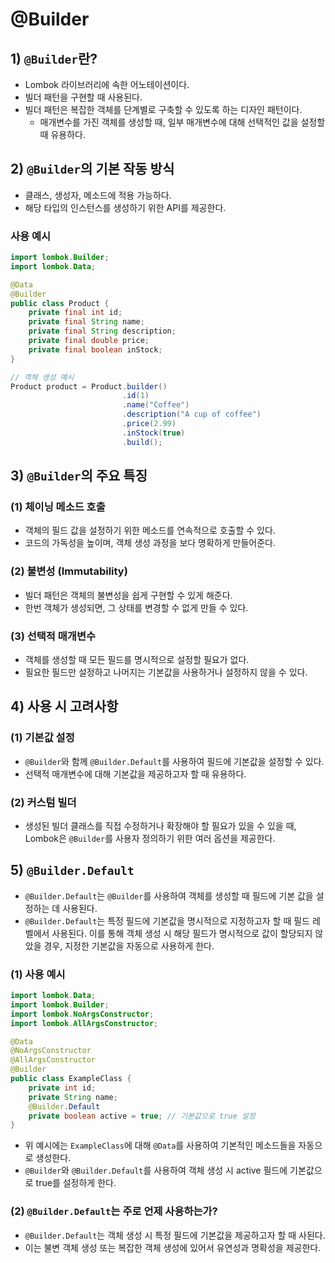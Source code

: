 # @Builder
## 1) `@Builder`란?
- Lombok 라이브러리에 속한 어노테이션이다.
- 빌더 패턴을 구현할 때 사용된다.
- 빌더 패턴은 복잡한 객체를 단계별로 구축할 수 있도록 하는 디자인 패턴이다.
	- 매개변수를 가진 객체를 생성할 때, 일부 매개변수에 대해 선택적인 값을 설정할 때 유용하다.

## 2) `@Builder`의 기본 작동 방식
- 클래스, 생성자, 메소드에 적용 가능하다.
- 해당 타입의 인스턴스를 생성하기 위한 API를 제공한다.
### 사용 예시
```java
import lombok.Builder;
import lombok.Data;

@Data
@Builder
public class Product {
    private final int id;
    private final String name;
    private final String description;
    private final double price;
    private final boolean inStock;
}

// 객체 생성 예시
Product product = Product.builder()
                         .id(1)
                         .name("Coffee")
                         .description("A cup of coffee")
                         .price(2.99)
                         .inStock(true)
                         .build();
```

## 3) `@Builder`의 주요 특징
### (1) 체이닝 메소드 호출
- 객체의 필드 값을 설정하기 위한 메소드를 연속적으로 호출할 수 있다.
- 코드의 가독성을 높이며, 객체 생성 과정을 보다 명확하게 만들어준다.

### (2) 불변성 (Immutability)
- 빌더 패턴은 객체의 불변성을 쉽게 구현할 수 있게 해준다.
- 한번 객체가 생성되면, 그 상태를 변경할 수 없게 만들 수 있다.

### (3) 선택적 매개변수
- 객체를 생성할 때 모든 필드를 명시적으로 설정할 필요가 없다.
- 필요한 필드만 설정하고 나머지는 기본값을 사용하거나 설정하지 않을 수 있다.

## 4) 사용 시 고려사항
### (1) 기본값 설정
- `@Builder`와 함께 `@Builder.Default`를 사용하여 필드에 기본값을 설정할 수 있다.
- 선택적 매개변수에 대해 기본값을 제공하고자 할 때 유용하다.

### (2) 커스텀 빌더
- 생성된 빌더 클래스를 직접 수정하거나 확장해야 할 필요가 있을 수 있을 때, Lombok은 `@Builder`를 사용자 정의하기 위한 여러 옵션을 제공한다.

## 5) `@Builder.Default`
- `@Builder.Default`는 `@Builder`를 사용하여 객체를 생성할 때 필드에 기본 값을 설정하는 데 사용된다.
- `@Builder.Default`는 특정 필드에 기본값을 명시적으로 지정하고자 할 때 필드 레벨에서 사용된다. 이를 통해 객체 생성 시 해당 필드가 명시적으로 값이 할당되지 않았을 경우, 지정한 기본값을 자동으로 사용하게 한다.

### (1) 사용 예시
```java
import lombok.Data;
import lombok.Builder;
import lombok.NoArgsConstructor;
import lombok.AllArgsConstructor;

@Data
@NoArgsConstructor
@AllArgsConstructor
@Builder
public class ExampleClass {
    private int id;
    private String name;
    @Builder.Default
    private boolean active = true; // 기본값으로 true 설정
}
```
- 위 예시에는 `ExampleClass`에 대해 `@Data`를 사용하여 기본적인 메소드들을 자동으로 생성한다.
- `@Builder`와 `@Builder.Default`를 사용하여 객체 생성 시 active 필드에 기본값으로 true를 설정하게 한다.

### (2) `@Builder.Default`는 주로 언제 사용하는가?
- `@Builder.Default`는 객체 생성 시 특정 필드에 기본값을 제공하고자 할 때 사된다.
- 이는 불변 객체 생성 또는 복잡한 객체 생성에 있어서 유연성과 명확성을 제공한다.